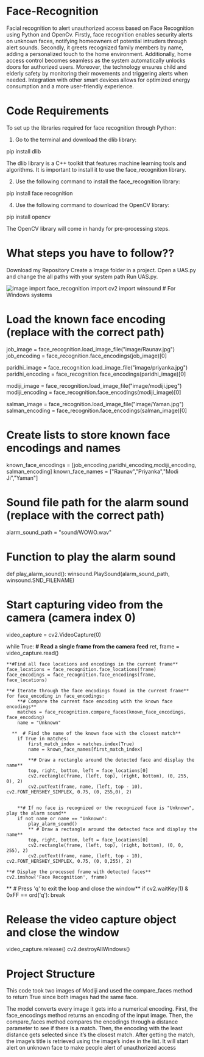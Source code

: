 # Face-Recognition
Facial recognition to alert unauthorized access based on Face Recognition using Python and OpenCv.
Firstly, face recognition enables security alerts on unknown faces, notifying homeowners of potential intruders through alert sounds. Secondly, it greets recognized family members by name, adding a personalized touch to the home environment. Additionally, home access control becomes seamless as the system automatically unlocks doors for authorized users. 
Moreover, the technology ensures child and elderly safety by monitoring their movements and triggering alerts when needed. Integration with other smart devices allows for optimized energy consumption and a more user-friendly experience. 


# Code Requirements
To set up the libraries required for face recognition through Python:

1. Go to the terminal and download the dlib library:
   
pip install dlib

The dlib library is a C++ toolkit that features machine learning tools and algorithms. It is important to install it to use the face_recognition library.

2. Use the following command to install the face_recognition library:
   
pip install face recognition

4. Use the following command to download the OpenCV library:
   
pip install opencv

The OpenCV library will come in handy for pre-processing steps.

# What steps you have to follow??
Download my Repository
Create a Image folder in a project.
Open a UAS.py and change the all paths with your system path
Run UAS.py.

![image](https://github.com/Priyanka291988/Face-Recognition/assets/141348892/085e254b-f83d-4fb6-99a2-a3cadfe1677e)
import face_recognition
import cv2
import winsound  # For Windows systems

# Load the known face encoding (replace with the correct path)
job_image = face_recognition.load_image_file("image/Raunav.jpg")
job_encoding = face_recognition.face_encodings(job_image)[0]

paridhi_image = face_recognition.load_image_file("image/priyanka.jpg")
paridhi_encoding = face_recognition.face_encodings(paridhi_image)[0]


modiji_image = face_recognition.load_image_file("image/modiji.jpeg")
modiji_encoding = face_recognition.face_encodings(modiji_image)[0]

salman_image = face_recognition.load_image_file("image/Yaman.jpg")
salman_encoding = face_recognition.face_encodings(salman_image)[0]

# Create lists to store known face encodings and names
known_face_encodings = [job_encoding,paridhi_encoding,modiji_encoding, salman_encoding]
known_face_names = ["Raunav","Priyanka","Modi Ji","Yaman"]


# Sound file path for the alarm sound (replace with the correct path)
alarm_sound_path = "sound/WOWO.wav"
# Function to play the alarm sound
def play_alarm_sound():
    winsound.PlaySound(alarm_sound_path, winsound.SND_FILENAME)


# Start capturing video from the camera (camera index 0)
video_capture = cv2.VideoCapture(0)

while True:
    **# Read a single frame from the camera feed**
    ret, frame = video_capture.read()

    **#Find all face locations and encodings in the current frame**
    face_locations = face_recognition.face_locations(frame)
    face_encodings = face_recognition.face_encodings(frame, face_locations)

    **# Iterate through the face encodings found in the current frame**
    for face_encoding in face_encodings:
        **# Compare the current face encoding with the known face encodings**
        matches = face_recognition.compare_faces(known_face_encodings, face_encoding)
        name = "Unknown"

      **  # Find the name of the known face with the closest match**
        if True in matches:
            first_match_index = matches.index(True)
            name = known_face_names[first_match_index]

            **# Draw a rectangle around the detected face and display the name**
            top, right, bottom, left = face_locations[0]
            cv2.rectangle(frame, (left, top), (right, bottom), (0, 255, 0), 2)
            cv2.putText(frame, name, (left, top - 10), cv2.FONT_HERSHEY_SIMPLEX, 0.75, (0, 255,0), 2)

            
        **# If no face is recognized or the recognized face is "Unknown", play the alarm sound**
        if not name or name == "Unknown":
            play_alarm_sound()
            ** # Draw a rectangle around the detected face and display the name**
            top, right, bottom, left = face_locations[0]
            cv2.rectangle(frame, (left, top), (right, bottom), (0, 0, 255), 2)
            cv2.putText(frame, name, (left, top - 10), cv2.FONT_HERSHEY_SIMPLEX, 0.75, (0, 0,255), 2)
        
    **# Display the processed frame with detected faces**
    cv2.imshow('Face Recognition', frame)

   ** # Press 'q' to exit the loop and close the window**
    if cv2.waitKey(1) & 0xFF == ord('q'):
        break

# Release the video capture object and close the window
video_capture.release()
cv2.destroyAllWindows()


# Project Structure
This code took two images of Modiji and used the compare_faces method to return True since both images had the same face. 

The model converts every image it gets into a numerical encoding. First, the face_encodings method returns an encoding of the input image. Then, the compare_faces method compares the encodings through a distance parameter to see if there is a match. Then, the encoding with the least distance gets selected since it’s the closest match. After getting the match, the image’s title is retrieved using the image’s index in the list. It will start alert on unknown face to make people alert of unauthorized access
